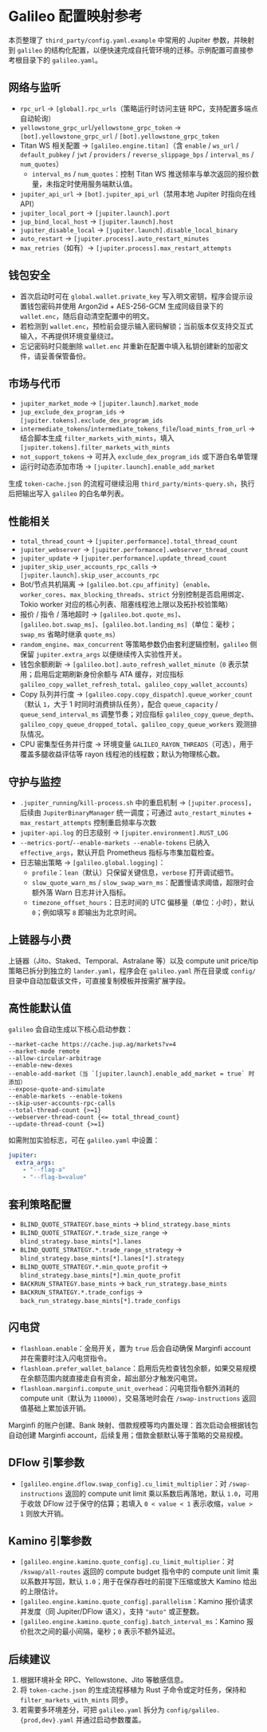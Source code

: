 # Galileo 配置映射参考

本页整理了 `third_party/config.yaml.example` 中常用的 Jupiter 参数，并映射到 `galileo` 的结构化配置，以便快速完成自托管环境的迁移。示例配置可直接参考根目录下的 `galileo.yaml`。

## 网络与监听
- `rpc_url` → `[global].rpc_urls`（策略运行时访问主链 RPC，支持配置多端点自动轮询）
- `yellowstone_grpc_url`/`yellowstone_grpc_token` → `[bot].yellowstone_grpc_url` / `[bot].yellowstone_grpc_token`
- Titan WS 相关配置 → `[galileo.engine.titan]`（含 `enable` / `ws_url` / `default_pubkey` / `jwt` / `providers` / `reverse_slippage_bps` / `interval_ms` / `num_quotes`）
  - `interval_ms` / `num_quotes`：控制 Titan WS 推送频率与单次返回的报价数量，未指定时使用服务端默认值。
- `jupiter_api_url` → `[bot].jupiter_api_url`（禁用本地 Jupiter 时指向在线 API）
- `jupiter_local_port` → `[jupiter.launch].port`
- `jup_bind_local_host` → `[jupiter.launch].host`
- `jupiter_disable_local` → `[jupiter.launch].disable_local_binary`
- `auto_restart` → `[jupiter.process].auto_restart_minutes`
- `max_retries`（如有）→ `[jupiter.process].max_restart_attempts`

## 钱包安全
- 首次启动时可在 `global.wallet.private_key` 写入明文密钥，程序会提示设置钱包密码并使用 Argon2id + AES-256-GCM 生成同级目录下的 `wallet.enc`，随后自动清空配置中的明文。
- 若检测到 `wallet.enc`，预检前会提示输入密码解锁；当前版本仅支持交互式输入，不再提供环境变量绕过。
- 忘记密码时只能删除 `wallet.enc` 并重新在配置中填入私钥创建新的加密文件，请妥善保管备份。

## 市场与代币
- `jupiter_market_mode` → `[jupiter.launch].market_mode`
- `jup_exclude_dex_program_ids` → `[jupiter.tokens].exclude_dex_program_ids`
- `intermediate_tokens`/`intermediate_tokens_file`/`load_mints_from_url` → 结合脚本生成 `filter_markets_with_mints`，填入 `[jupiter.tokens].filter_markets_with_mints`
- `not_support_tokens` → 可并入 `exclude_dex_program_ids` 或下游白名单管理
- 运行时动态添加市场 → `[jupiter.launch].enable_add_market`

生成 `token-cache.json` 的流程可继续沿用 `third_party/mints-query.sh`，执行后把输出写入 `galileo` 的白名单列表。

## 性能相关
- `total_thread_count` → `[jupiter.performance].total_thread_count`
- `jupiter_webserver` → `[jupiter.performance].webserver_thread_count`
- `jupiter_update` → `[jupiter.performance].update_thread_count`
- `jupiter_skip_user_accounts_rpc_calls` → `[jupiter.launch].skip_user_accounts_rpc`
- Bot/节点共机隔离 → `[galileo.bot.cpu_affinity]`（`enable`、`worker_cores`、`max_blocking_threads`、`strict` 分别控制是否启用绑定、Tokio worker 对应的核心列表、阻塞线程池上限以及拓扑校验策略）
- 报价 / 指令 / 落地超时 → `[galileo.bot.quote_ms]`、`[galileo.bot.swap_ms]`、`[galileo.bot.landing_ms]`（单位：毫秒；`swap_ms` 省略时继承 `quote_ms`）
- `random_engine`、`max_concurrent` 等策略参数仍由套利逻辑控制，`galileo` 侧保留 `jupiter.extra_args` 以便继续传入实验性开关。
- 钱包余额刷新 → `[galileo.bot].auto_refresh_wallet_minute`（`0` 表示禁用；启用后定期刷新身份余额与 ATA 缓存，对应指标 `galileo_copy_wallet_refresh_total`、`galileo_copy_wallet_accounts`）
- Copy 队列并行度 → `[galileo.copy.copy_dispatch].queue_worker_count`（默认 `1`，大于 1 时同时消费排队任务），配合 `queue_capacity` / `queue_send_interval_ms` 调整节奏；对应指标 `galileo_copy_queue_depth`、`galileo_copy_queue_dropped_total`、`galileo_copy_queue_workers` 观测排队情况。
- CPU 密集型任务并行度 → 环境变量 `GALILEO_RAYON_THREADS`（可选），用于覆盖多腿收益评估等 rayon 线程池的线程数；默认为物理核心数。

## 守护与监控
- `.jupiter_running`/`kill-process.sh` 中的重启机制 → `[jupiter.process]`，后续由 `JupiterBinaryManager` 统一调度；可通过 `auto_restart_minutes` + `max_restart_attempts` 控制重启频率与次数
- `jupiter-api.log` 的日志级别 → `[jupiter.environment].RUST_LOG`
- `--metrics-port`/`--enable-markets --enable-tokens` 已纳入 `effective_args`，默认开启 Prometheus 指标与市集加载检查。
- 日志输出策略 → `[galileo.global.logging]`：
  - `profile`：`lean`（默认）只保留关键信息，`verbose` 打开调试细节。
  - `slow_quote_warn_ms` / `slow_swap_warn_ms`：配置慢请求阈值，超限时会额外落 Warn 日志并计入指标。
  - `timezone_offset_hours`：日志时间的 UTC 偏移量（单位：小时），默认 `0`；例如填写 `8` 即输出为北京时间。

## 上链器与小费
上链器（Jito、Staked、Temporal、Astralane 等）以及 compute unit price/tip 策略已拆分到独立的 `lander.yaml`，程序会在 `galileo.yaml` 所在目录或 `config/` 目录中自动加载该文件，可直接复制模板并按需扩展字段。

## 高性能默认值
`galileo` 会自动生成以下核心启动参数：

```text
--market-cache https://cache.jup.ag/markets?v=4
--market-mode remote
--allow-circular-arbitrage
--enable-new-dexes
--enable-add-market（当 `[jupiter.launch].enable_add_market = true` 时添加）
--expose-quote-and-simulate
--enable-markets --enable-tokens
--skip-user-accounts-rpc-calls
--total-thread-count {>=1}
--webserver-thread-count {<= total_thread_count}
--update-thread-count {>=1}
```

如需附加实验标志，可在 `galileo.yaml` 中设置：

```yaml
jupiter:
  extra_args:
    - "--flag-a"
    - "--flag-b=value"
```

## 套利策略配置
- `BLIND_QUOTE_STRATEGY.base_mints` → `blind_strategy.base_mints`
- `BLIND_QUOTE_STRATEGY.*.trade_size_range` → `blind_strategy.base_mints[*].lanes`
- `BLIND_QUOTE_STRATEGY.*.trade_range_strategy` → `blind_strategy.base_mints[*].lanes[*].strategy`
- `BLIND_QUOTE_STRATEGY.*.min_quote_profit` → `blind_strategy.base_mints[*].min_quote_profit`
- `BACKRUN_STRATEGY.base_mints` → `back_run_strategy.base_mints`
- `BACKRUN_STRATEGY.*.trade_configs` → `back_run_strategy.base_mints[*].trade_configs`

## 闪电贷
- `flashloan.enable`：全局开关，置为 `true` 后会自动确保 Marginfi account 并在需要时注入闪电贷指令。
- `flashloan.prefer_wallet_balance`：启用后先检查钱包余额，如果交易规模在余额范围内就直接走自有资金，超出部分才触发闪电贷。
- `flashloan.marginfi.compute_unit_overhead`：闪电贷指令额外消耗的 compute unit（默认为 `110000`），交易落地时会在 `/swap-instructions` 返回值基础上累加该开销。

Marginfi 的账户创建、Bank 映射、借款规模等均内置处理：首次启动会根据钱包自动创建 Marginfi account，后续复用；借款金额默认等于策略的交易规模。

## DFlow 引擎参数
- `[galileo.engine.dflow.swap_config].cu_limit_multiplier`：对 `/swap-instructions` 返回的 compute unit limit 乘以系数后再落地，默认 `1.0`，可用于收敛 DFlow 过于保守的估算；若填入 `0 < value < 1` 表示收缩，`value > 1` 则放大开销。

## Kamino 引擎参数
- `[galileo.engine.kamino.quote_config].cu_limit_multiplier`：对 `/kswap/all-routes` 返回的 compute budget 指令中的 compute unit limit 乘以系数并写回，默认 `1.0`；用于在保存吞吐的前提下压缩或放大 Kamino 给出的上限估计。
- `[galileo.engine.kamino.quote_config].parallelism`：Kamino 报价请求并发度（同 Jupiter/DFlow 语义），支持 `"auto"` 或正整数。
- `[galileo.engine.kamino.quote_config].batch_interval_ms`：Kamino 报价批次之间的最小间隔，毫秒；`0` 表示不额外延迟。

## 后续建议
1. 根据环境补全 RPC、Yellowstone、Jito 等敏感信息。
2. 将 `token-cache.json` 的生成流程移植为 Rust 子命令或定时任务，保持和 `filter_markets_with_mints` 同步。
3. 若需要多环境差分，可把 `galileo.yaml` 拆分为 `config/galileo.{prod,dev}.yaml` 并通过启动参数覆盖。
